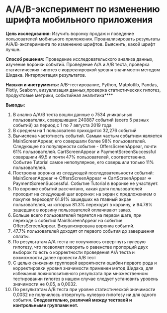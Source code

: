# A/A/B-эксперимент по изменению шрифта мобильного приложения

**Цель исследования:** Изучить воронку продаж и поведение пользователей мобильного приложения. Проанализировать результаты A/A/B-эксперимента по изменению шрифтов. Выяснить, какой шрифт лучше.

**Способ решения:** Проведение исследовательского анализа данных, изучение воронки событий. Проведение А/А и А/В теста, проверка статистических гипотез с корректировкой уровня значимости методом Шидака. Интерпретация результатов.

**Навыки и инструменты:** A/B-тестирование, Python, Matplotlib, Pandas, Plotly, Seaborn, визуализация данных,проверка статистических гипотез, продуктовые метрики, событийная аналитика****

**Выводы:**
1. В анализ А/А/В теста вошли данные о 7534 уникальных пользователях, совершивших  240887 событий (всего 5 разных событий) за период с 1 по 7 августа 2019 года
2. В среднем на 1 пользователя приходится 32,276 событий
3. Вычислена частотность событий. Самым частым событием является MainScreenAppear, его совершали более 98% пользователей. Следующее по популярности событие - OffersScreenAppear, почти 61% пользователей. CartScreenAppear и PaymentScreenSuccessful совершили 49,5 и почти 47% пользователей, соответственно. Событие Tutorial самое непопулярное, его совершили только 11% пользователей.
4. Построена воронка из следующей последовательности событий: MainScreenAppear => OffersScreenAppear => CartScreenAppear => PaymentScreenSuccessful. Событие Tutorial в воронке не участвует.
5. По воронке событий рассчитано, какая доля пользователей проходит на следующий шаг воронки: на экран с предложением о покупке переходят 61.91% зашедших на главный экран пользователей, из которых 81.3% переходит в корзину, и 94.78% зашедших в корзину пользователей оплачивают заказ.
6. Больше всего пользователей теряется на первом шаге, при переходе с события MainScreenAppear на событие OffersScreenAppear. Визуализирована воронка событий.
7. 47.7% пользователей доходят от первого события до завершения оплаты.
8. По результатам А/А теста не получилось отвергнуть нулевую гипотезу, что позволяет говорить о равенстве пропорций двух выборок то есть о корректности проведения А/А теста и возможности далее провести А/В тест
9. С целью снижения групповой вероятности ошибки первого рода и корректировки уровня значимости применен метод Шидака, для избежания ложнопозитивного результата при множественном тестировании гипотез в нашем случае следует установить уровень значимости не 0,05, а 0,0032.
10. По результатам А/В теста при уровне статистической значимости 0,0032 не получилось отвергнуть нулевую гипотезу ни для одного события. **Следовательно, различий между тестовой и контрольными группами нет.**
